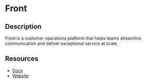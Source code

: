 # Front

## Description

Front is a customer operations platform that helps teams streamline communication and deliver exceptional service at scale.

## Resources

- [Docs](https://dev.frontapp.com/docs)
- [Website](frontapp.com)

